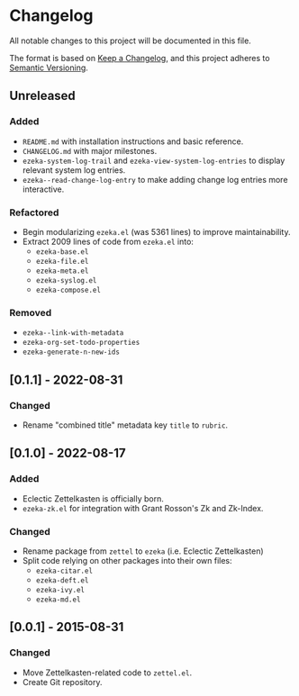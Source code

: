 # Changelog

All notable changes to this project will be documented in this file.

The format is based on [Keep a Changelog](https://keepachangelog.com/en/1.1.0/),
and this project adheres to [Semantic Versioning](https://semver.org/spec/v2.0.0.html).

## Unreleased

### Added

- `README.md` with installation instructions and basic reference.
- `CHANGELOG.md` with major milestones.
- `ezeka-system-log-trail` and `ezeka-view-system-log-entries` to display
  relevant system log entries.
- `ezeka--read-change-log-entry` to make adding change log entries more
  interactive.

### Refactored

- Begin modularizing `ezeka.el` (was 5361 lines) to improve maintainability.
- Extract 2009 lines of code from `ezeka.el` into:
  - `ezeka-base.el`
  - `ezeka-file.el`
  - `ezeka-meta.el`
  - `ezeka-syslog.el`
  - `ezeka-compose.el`

### Removed

- `ezeka--link-with-metadata`
- `ezeka-org-set-todo-properties`
- `ezeka-generate-n-new-ids`

## [0.1.1] - 2022-08-31

### Changed

- Rename "combined title" metadata key `title` to `rubric`.

## [0.1.0] - 2022-08-17

### Added

- Eclectic Zettelkasten is officially born.
- `ezeka-zk.el` for integration with Grant Rosson's Zk and Zk-Index.

### Changed

- Rename package from `zettel` to `ezeka` (i.e. Eclectic Zettelkasten)
- Split code relying on other packages into their own files:
  - `ezeka-citar.el`
  - `ezeka-deft.el`
  - `ezeka-ivy.el`
  - `ezeka-md.el`

## [0.0.1] - 2015-08-31

### Changed

- Move Zettelkasten-related code to `zettel.el`.
- Create Git repository.
